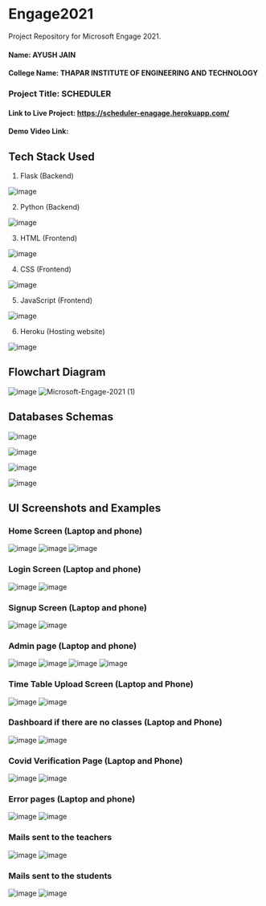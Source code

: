 # Engage2021
Project Repository for Microsoft Engage 2021. 

#### Name: AYUSH JAIN
#### College Name: THAPAR INSTITUTE OF ENGINEERING AND TECHNOLOGY
### Project Title: SCHEDULER

#### Link to Live Project: https://scheduler-enagage.herokuapp.com/

#### Demo Video Link: 


## Tech Stack Used
1. Flask (Backend) 

![image](https://user-images.githubusercontent.com/42894689/133317407-dc868f47-fbcb-4799-be73-b25313e65b0d.png)

2. Python (Backend)

![image](https://user-images.githubusercontent.com/42894689/143119648-0ab28a41-89f1-4f43-afcb-2e993d95c028.png)

3. HTML (Frontend)

![image](https://user-images.githubusercontent.com/42894689/133317464-d798e31b-8622-46be-909c-a264e34b7d31.png)

4. CSS (Frontend)

![image](https://user-images.githubusercontent.com/42894689/133317498-05875c94-9f66-47c4-b2d3-bc5a09d1361b.png)

5. JavaScript (Frontend)

![image](https://user-images.githubusercontent.com/42894689/143118611-b9263fb6-8879-4ed6-a44c-f123383e292f.png)

6. Heroku (Hosting website)

![image](https://user-images.githubusercontent.com/42894689/133317602-42753fcb-f12e-45b5-8983-715964902754.png)

## Flowchart Diagram
![image](https://user-images.githubusercontent.com/42894689/143010630-18985554-2ad2-4ba4-b46c-2f30af69d512.png)
![Microsoft-Engage-2021 (1)](https://user-images.githubusercontent.com/42894689/143114663-8e53f3c9-0b80-40dc-b1a6-a80ab230c0e1.jpg)


## Databases Schemas
![image](https://user-images.githubusercontent.com/42894689/143095720-83eebac9-9687-43bb-904d-dd40704a8751.png)

![image](https://user-images.githubusercontent.com/42894689/143095760-4f90d601-5ee5-4d7b-a3c0-0937069ff5b9.png)

![image](https://user-images.githubusercontent.com/42894689/143095781-f984a943-d324-4574-ac92-f4ec94310178.png)

![image](https://user-images.githubusercontent.com/42894689/143095790-0a1d242a-e87c-4709-ae8a-e9b642ceead7.png)


## UI Screenshots and Examples

### Home Screen (Laptop and phone)

![image](https://user-images.githubusercontent.com/42894689/143127172-cdc92150-0c68-41c2-a32b-fa1ea5ad3edb.png)
![image](https://user-images.githubusercontent.com/42894689/143127505-e69ce3c0-1b7f-4a49-9b71-d264230de177.png)
![image](https://user-images.githubusercontent.com/42894689/143127973-f4e8f187-dc6b-47f2-b2a5-c320e7d0bbc7.png)

### Login Screen (Laptop and phone)

![image](https://user-images.githubusercontent.com/42894689/143124859-829961c1-78bc-40c0-b89d-4fdecceca37c.png)
![image](https://user-images.githubusercontent.com/42894689/143125185-2bdaa6f2-ceb2-48e8-be11-9e527726ec00.png)

### Signup Screen (Laptop and phone)

![image](https://user-images.githubusercontent.com/42894689/143126133-a866c85f-a21f-4ed7-9781-2708db051c29.png)
![image](https://user-images.githubusercontent.com/42894689/143126397-ca9c9952-9215-4ce3-b557-d15cdb537e7b.png)

### Admin page (Laptop and phone)

![image](https://user-images.githubusercontent.com/42894689/143129336-aadc7ea9-4820-4ce3-9719-61f5655dc2a3.png)
![image](https://user-images.githubusercontent.com/42894689/143129613-cd125dcf-01da-419c-8294-897296caa25e.png)
![image](https://user-images.githubusercontent.com/42894689/143129881-8dca2773-2116-4cc6-b0b5-6fbe7deeb38f.png)
![image](https://user-images.githubusercontent.com/42894689/143129928-018635fe-42b6-4972-994a-9da9babafea3.png)

### Time Table Upload Screen (Laptop and Phone)

![image](https://user-images.githubusercontent.com/42894689/143130048-3dcde0fd-4392-4192-bb4f-4815841945f8.png)
![image](https://user-images.githubusercontent.com/42894689/143130102-d852c412-795c-4754-b5db-f21338a4170a.png)

### Dashboard if there are no classes (Laptop and Phone)

![image](https://user-images.githubusercontent.com/42894689/143130307-f7bfd56e-5dd6-4dc5-8e9e-c86bf6a5762b.png)
![image](https://user-images.githubusercontent.com/42894689/143130363-642e49f0-bfed-4b94-aed8-0f9d6c7d3fa9.png)

### Covid Verification Page (Laptop and Phone)

![image](https://user-images.githubusercontent.com/42894689/143130473-36742114-1507-429d-864d-19d3efdf94c5.png)
![image](https://user-images.githubusercontent.com/42894689/143130616-789daf15-e277-4008-bdca-83d48c8fe40e.png)


### Error pages (Laptop and phone)

![image](https://user-images.githubusercontent.com/42894689/143130941-38a7e5ad-32d8-402a-91f5-2fa66cdf8e17.png)
![image](https://user-images.githubusercontent.com/42894689/143131033-b2fe51f8-cba5-455f-a508-1609393461be.png)

### Mails sent to the teachers

![image](https://user-images.githubusercontent.com/42894689/143131346-e3dfe498-8c70-499a-9266-811ccfeef032.png)
![image](https://user-images.githubusercontent.com/42894689/143131441-6049d155-f6da-415e-8360-d2f9608aabd8.png)

### Mails sent to the students

![image](https://user-images.githubusercontent.com/42894689/143131543-af8030b3-74b3-4038-afb2-d3f57ee5d2a5.png)
![image](https://user-images.githubusercontent.com/42894689/143131609-0cad0a18-ecd4-4aa4-bd68-f51f9568b051.png)


